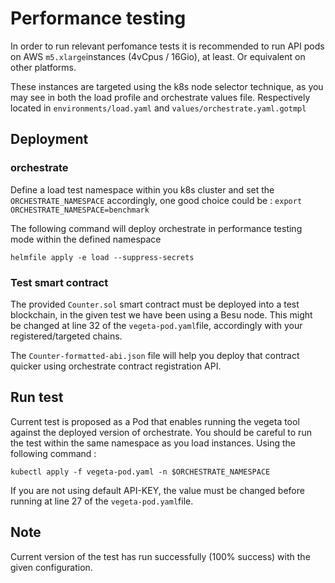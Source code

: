 # Performance testing

In order to run relevant perfomance tests it is recommended to run API pods on AWS `m5.xlarge`instances (4vCpus / 16Gio), at least. Or equivalent on other platforms.

These instances are targeted using the k8s node selector technique, as you may see in both the load profile and orchestrate values file. Respectively located in `environments/load.yaml` and `values/orchestrate.yaml.gotmpl`

## Deployment

### orchestrate

Define a load test namespace within you k8s cluster and set the `ORCHESTRATE_NAMESPACE` accordingly, one good choice could be :
`export ORCHESTRATE_NAMESPACE=benchmark`

The following command will deploy orchestrate in performance testing mode within the defined namespace

`helmfile apply -e load --suppress-secrets`

### Test smart contract

The provided `Counter.sol` smart contract must be deployed into a test blockchain, in the given test we have been using a Besu node. This might be changed at line 32 of the `vegeta-pod.yaml`file, accordingly with your registered/targeted chains.

The `Counter-formatted-abi.json` file will help you deploy that contract quicker using orchestrate contract registration API.

## Run test

Current test is proposed as a Pod that enables running the vegeta tool against the deployed version of orchestrate. You should be careful to run the test within the same namespace as you load instances. Using the following command :

`kubectl apply -f vegeta-pod.yaml -n $ORCHESTRATE_NAMESPACE`

If you are not using default API-KEY, the value must be changed before running at line 27 of the `vegeta-pod.yaml`file.

## Note

Current version of the test has run successfully (100% success) with the given configuration.